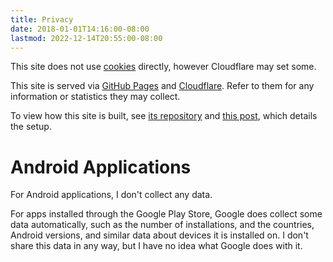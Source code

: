 ```yaml
---
title: Privacy
date: 2018-01-01T14:16:00-08:00
lastmod: 2022-12-14T20:55:00-08:00
---
```


This site does not use [cookies][] directly, however Cloudflare may set some.

This site is served via [GitHub Pages][] and [Cloudflare][]. Refer to them for
any information or statistics they may collect.

To view how this site is built, see [its repository][repo] and [this
post][post], which details the setup.

# Android Applications

For Android applications, I don't collect any data.

For apps installed through the Google Play Store, Google does collect some data
automatically, such as the number of installations, and the countries, Android
versions, and similar data about devices it is installed on. I don't share this
data in any way, but I have no idea what Google does with it.

[cookies]: https://en.wikipedia.org/wiki/HTTP_cookie
[github pages]: https://pages.github.com/
[cloudflare]: https://www.cloudflare.com/
[repo]: https://github.com/fardog/fardog.io
[post]:
  /blog/2017/08/26/automatically-publishing-websites-with-hugo-travis-and-github/
